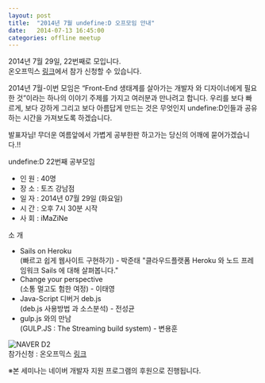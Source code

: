 ```yaml
---
layout: post
title:  "2014년 7월 undefine:D 오프모임 안내"
date:   2014-07-13 16:45:00
categories: offline meetup
---
```


2014년 7월 29일, 22번째로 모입니다.  
온오프믹스 [링크](http://onoffmix.com/event/31122)에서 참가 신청할 수 있습니다.

2014년 7월-이번 모임은 “Front-End 생태계를 살아가는 개발자 와 디자이너에게 필요한 것”이라는 하나의 이야기 주제를 가지고 여러분과 만나려고 합니다. 
우리를 보다 빠르게, 보다 강하게 그리고 보다 아름답게 만드는 것은 무엇인지 undefine:D인들과 공유하는 시간을 가져보도록 하겠습니다.
 
발표자님! 무더운 여름앞에서 가볍게 공부한판 하고가는 당신의 어깨에 묻어가겠습니다.!!

undefine:D 22번째 공부모임  
- 인 원 : 40명  
- 장 소 : 토즈 강남점  
- 일 자 : 2014년 07월 29일 (화요일)  
- 시 간 : 오후 7시 30분 시작  
- 사 회 : iMaZiNe  
 
소 개  
- Sails on Heroku  
  (빠르고 쉽게 웹사이트 구현하기) - 박준태
  "클라우드플랫폼 Heroku 와 노드 프레임워크 Sails 에 대해 살펴봅니다."  
- Change your perspective  
  (소통 멀고도 험한 여정) - 이태영  
- Java-Script 디버거 deb.js  
  (deb.js 사용방법 과 소스분석) - 전성균  
- gulp.js 와의 만남  
  (GULP.JS : The Streaming build system) - 변용훈  

![NAVER D2](http://cfile1.onoffmix.com/attach/aslOuJyMFw5PZfieVvFObF4paVHixaZ0)  
참가신청 : 온오프믹스 [링크](http://onoffmix.com/event/31122)

※본 세미나는 네이버 개발자 지원 프로그램의 후원으로 진행됩니다.
